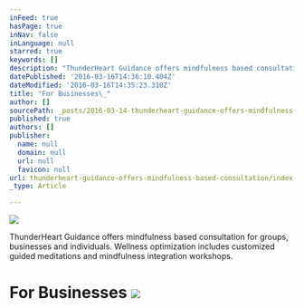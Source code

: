 ```yaml
---
inFeed: true
hasPage: true
inNav: false
inLanguage: null
starred: true
keywords: []
description: "ThunderHeart Guidance offers mindfulness based consultation for groups, businesses and individuals. Wellness optimization includes customized guided meditations and mindfulness integration workshops.\_"
datePublished: '2016-03-16T14:36:10.404Z'
dateModified: '2016-03-16T14:35:23.310Z'
title: "For Businesses\_"
author: []
sourcePath: _posts/2016-03-14-thunderheart-guidance-offers-mindfulness-based-consultation.md
published: true
authors: []
publisher:
  name: null
  domain: null
  url: null
  favicon: null
url: thunderheart-guidance-offers-mindfulness-based-consultation/index.html
_type: Article

---
```

![](https://the-grid-user-content.s3-us-west-2.amazonaws.com/827c08b9-8d43-4ac1-8307-b8bcc2d9b092.jpg)

ThunderHeart Guidance offers mindfulness based consultation for groups, businesses and individuals. Wellness optimization includes customized guided meditations and mindfulness integration workshops. 

# For Businesses ![](https://the-grid-user-content.s3-us-west-2.amazonaws.com/b2914be5-93f2-4dc6-8614-6c7d177edf5e.jpg)